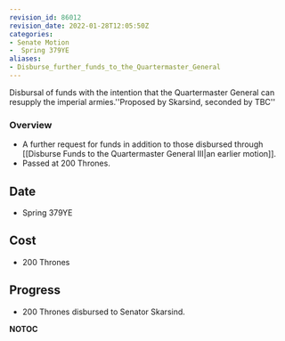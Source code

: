 ```yaml
---
revision_id: 86012
revision_date: 2022-01-28T12:05:50Z
categories:
- Senate Motion
-  Spring 379YE
aliases:
- Disburse_further_funds_to_the_Quartermaster_General
---
```



Disbursal of funds with the intention that the Quartermaster General can resupply the imperial armies.''Proposed by Skarsind, seconded by TBC''

### Overview
* A further request for funds in addition to those disbursed through [[Disburse Funds to the Quartermaster General III|an earlier motion]].
* Passed at 200 Thrones.

## Date
* Spring 379YE

## Cost
* 200 Thrones

## Progress
* 200 Thrones disbursed to Senator Skarsind.



__NOTOC__